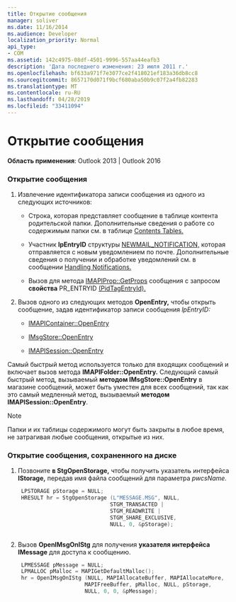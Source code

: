 ```yaml
---
title: Открытие сообщения
manager: soliver
ms.date: 11/16/2014
ms.audience: Developer
localization_priority: Normal
api_type:
- COM
ms.assetid: 142c4975-08df-4501-9996-557aa44eafb3
description: 'Дата последнего изменения: 23 июля 2011 г.'
ms.openlocfilehash: bf633a971f7e3077ce2f418021ef183a36db8cc8
ms.sourcegitcommit: 8657170d071f9bcf680aba50b9c07f2a4fb82283
ms.translationtype: MT
ms.contentlocale: ru-RU
ms.lasthandoff: 04/28/2019
ms.locfileid: "33411094"
---
```

# <a name="opening-a-message"></a>Открытие сообщения
 
**Область применения**: Outlook 2013 | Outlook 2016 
  
### <a name="to-open-a-message"></a>Открытие сообщения
  
1. Извлечение идентификатора записи сообщения из одного из следующих источников:
    
   - Строка, которая представляет сообщение в таблице контента родительской папки. Дополнительные сведения о работе со содержимым папки см. в таблице [Contents Tables.](contents-tables.md)
    
   - Участник **lpEntryID** структуры [NEWMAIL_NOTIFICATION,](newmail_notification.md) которая отправляется с новым уведомлением по почте. Дополнительные сведения о получении и обработке уведомлений см. в сообщении [Handling Notifications.](handling-notifications.md)
    
   - Вызов для метода [IMAPIProp::GetProps](imapiprop-getprops.md) сообщения с запросом **свойства** PR_ENTRYID [(PidTagEntryId).](pidtagentryid-canonical-property.md) 
    
2. Вызов одного из следующих методов **OpenEntry,** чтобы открыть сообщение, задав идентификатор записи сообщения _lpEntryID:_ 
    
   - [IMAPIContainer::OpenEntry](imapicontainer-openentry.md)
    
   - [IMsgStore::OpenEntry](imsgstore-openentry.md)
    
   - [IMAPISession::OpenEntry](imapisession-openentry.md)
    
  Самый быстрый метод используется только для входящих сообщений и включает вызов метода **IMAPIFolder::OpenEntry.** Следующий самый быстрый метод, вызываемый **методом IMsgStore::OpenEntry** в магазине сообщений, может быть уместен для всех сообщений, так как это самый медленный метод, вызываемый **методом IMAPISession::OpenEntry**.
    
> [!NOTE]
> Папки и их таблицы содержимого могут быть закрыты в любое время, не затрагивая любые сообщения, открытые из них. 
  
### <a name="to-open-a-message-that-has-been-saved-on-disk"></a>Открытие сообщения, сохраненного на диске
  
1. Позвоните **в StgOpenStorage,** чтобы получить указатель интерфейса **IStorage,** передав имя файла сообщений для параметра _pwcsName._ 
    
   ```cpp
    LPSTORAGE pStorage = NULL;
    HRESULT hr = StgOpenStorage (L"MESSAGE.MSG", NULL,
                                STGM_TRANSACTED |
                                STGM_READWRITE |
                                STGM_SHARE_EXCLUSIVE,
                                NULL, 0, &pStorage);
    
   ```

2. Вызов **OpenIMsgOnIStg** для получения **указателя интерфейса IMessage** для доступа к сообщению. 
    
   ```cpp
    LPMESSAGE pMessage = NULL;
    LPMALLOC pMalloc = MAPIGetDefaultMalloc();
    hr = OpenIMsgOnIStg (NULL, MAPIAllocateBuffer, MAPIAllocateMore,
                        MAPIFreeBuffer, pMalloc, NULL, pStorage,
                        NULL, 0, 0, &pMessage);
    
   ```


